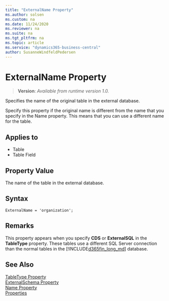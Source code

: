 ```yaml
---
title: "ExternalName Property"
ms.author: solsen
ms.custom: na
ms.date: 11/24/2020
ms.reviewer: na
ms.suite: na
ms.tgt_pltfrm: na
ms.topic: article
ms.service: "dynamics365-business-central"
author: SusanneWindfeldPedersen
---
```

[//]: # (START>DO_NOT_EDIT)
[//]: # (IMPORTANT:Do not edit any of the content between here and the END>DO_NOT_EDIT.)
[//]: # (Any modifications should be made in the .xml files in the ModernDev repo.)
# ExternalName Property
> **Version**: _Available from runtime version 1.0._

Specifies the name of the original table in the external database.

Specify this property if the original name is different from the name that you specify in the Name property. This means that you can use a different name for the table.

## Applies to
-   Table
-   Table Field


[//]: # (IMPORTANT: END>DO_NOT_EDIT)

## Property Value  
The name of the table in the external database.  

## Syntax

```AL
ExternalName = 'organization';
```

## Remarks

This property appears when you specify **CDS** or **ExternalSQL** in the **TableType** property. These tables use a different SQL Server connection than the normal tables in the [!INCLUDE[d365fin_long_md](../includes/d365fin_long_md.md)] database.  

## See Also

[TableType Property](devenv-tabletype-property.md)   
[ExternalSchema Property](devenv-externalschema-property.md)   
[Name Property](devenv-name-property.md)   
[Properties](devenv-properties.md)   